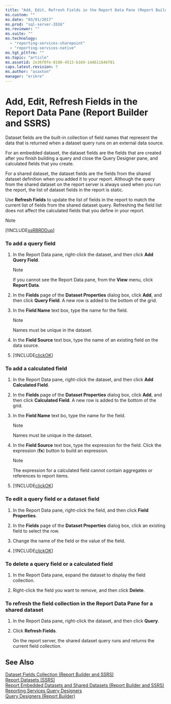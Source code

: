 ```yaml
---
title: "Add, Edit, Refresh Fields in the Report Data Pane (Report Builder and SSRS) | Microsoft Docs"
ms.custom: ""
ms.date: "03/01/2017"
ms.prod: "sql-server-2016"
ms.reviewer: ""
ms.suite: ""
ms.technology: 
  - "reporting-services-sharepoint"
  - "reporting-services-native"
ms.tgt_pltfrm: ""
ms.topic: "article"
ms.assetid: 2e36f0fe-8100-4513-b169-14d611646f81
caps.latest.revision: 7
ms.author: "asaxton"
manager: "erikre"
---
```

# Add, Edit, Refresh Fields in the Report Data Pane (Report Builder and SSRS)
  Dataset fields are the built-in collection of field names that represent the data that is returned when a dataset query runs on an external data source.  
  
 For an embedded dataset, the dataset fields are the fields that are created after you finish building a query and close the Query Designer pane, and calculated fields that you create.  
  
 For a shared dataset, the dataset fields are the fields from the shared dataset definition when you added it to your report. Although the query from the shared dataset on the report server is always used when you run the report, the list of dataset fields in the report is static.  
  
 Use **Refresh Fields** to update the list of fields in the report to match the current list of fields from the shared dataset query. Refreshing the field list does not affect the calculated fields that you define in your report.  
  
> [!NOTE]  
>  [!INCLUDE[ssRBRDDup](../../reporting-services/report-builder/includes/ssrbrddup-md.md)]  
  
### To add a query field  
  
1.  In the Report Data pane, right-click the dataset, and then click **Add Query Field**.  
  
    > [!NOTE]  
    >  If you cannot see the Report Data pane, from the **View** menu, click **Report Data**.  
  
2.  In the **Fields** page of the **Dataset Properties** dialog box, click **Add**, and then click **Query Field**. A new row is added to the bottom of the grid.  
  
3.  In the **Field Name** text box, type the name for the field.  
  
    > [!NOTE]  
    >  Names must be unique in the dataset.  
  
4.  In the **Field Source** text box, type the name of an existing field on the data source.  
  
5.  [!INCLUDE[clickOK](../../analysis-services/data-mining/includes/clickok-md.md)]  
  
### To add a calculated field  
  
1.  In the Report Data pane, right-click the dataset, and then click **Add Calculated Field**.  
  
2.  In the **Fields** page of the **Dataset Properties** dialog box, click **Add**, and then click **Calculated Field**. A new row is added to the bottom of the grid.  
  
3.  In the **Field Name** text bo, type the name for the field.  
  
    > [!NOTE]  
    >  Names must be unique in the dataset.  
  
4.  In the **Field Source** text box, type the expression for the field. Click the expression (**fx**) button to build an expression.  
  
    > [!NOTE]  
    >  The expression for a calculated field cannot contain aggregates or references to report items.  
  
5.  [!INCLUDE[clickOK](../../analysis-services/data-mining/includes/clickok-md.md)]  
  
### To edit a query field or a dataset field  
  
1.  In the Report Data pane, right-click the field, and then click **Field Properties**.  
  
2.  In the **Fields** page of the **Dataset Properties** dialog box, click an existing field to select the row.  
  
3.  Change the name of the field or the value of the field.  
  
4.  [!INCLUDE[clickOK](../../analysis-services/data-mining/includes/clickok-md.md)]  
  
### To delete a query field or a calculated field  
  
1.  In the Report Data pane, expand the dataset to display the field collection.  
  
2.  Right-click the field you want to remove, and then click **Delete**.  
  
### To refresh the field collection in the Report Data Pane for a shared dataset  
  
1.  In the Report Data pane, right-click the dataset, and then click **Query**.  
  
2.  Click **Refresh Fields**.  
  
     On the report server, the shared dataset query runs and returns the current field collection.  
  
## See Also  
 [Dataset Fields Collection &#40;Report Builder and SSRS&#41;](../../reporting-services/report-data/dataset-fields-collection-report-builder-and-ssrs.md)   
 [Report Datasets &#40;SSRS&#41;](../../reporting-services/report-data/report-datasets-ssrs.md)   
 [Report Embedded Datasets and Shared Datasets &#40;Report Builder and SSRS&#41;](../../reporting-services/report-data/report-embedded-datasets-and-shared-datasets-report-builder-and-ssrs.md)   
 [Reporting Services Query Designers](../Topic/Reporting%20Services%20Query%20Designers.md)   
 [Query Designers &#40;Report Builder&#41;](../Topic/Query%20Designers%20\(Report%20Builder\).md)  
  
  